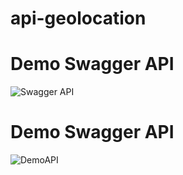 # api-geolocation


# Demo Swagger API
![Swagger API](https://github.com/darshak-k/ap-geolocation/assets/87572369/5022603b-4d09-4b16-ab10-bd5306f834c0)


# Demo Swagger API
![DemoAPI](https://github.com/darshak-k/ap-geolocation/assets/87572369/2b7c44e7-7cdc-403c-b4f0-0a8533a87a7a)

